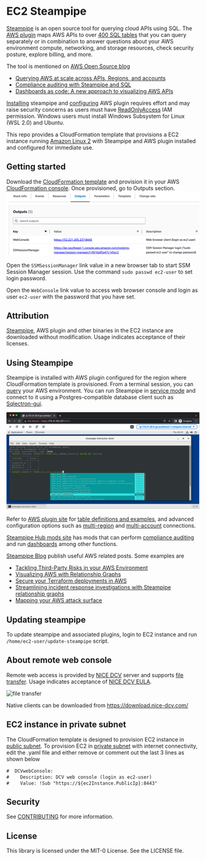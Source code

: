 # EC2 Steampipe
[Steampipe](https://steampipe.io/) is an open source tool for querying cloud APIs using SQL. The [AWS plugin](https://hub.steampipe.io/plugins/turbot/aws) maps AWS APIs to over [400 SQL tables](https://hub.steampipe.io/plugins/turbot/aws/tables) that you can query separately or in combination to answer questions about your AWS environment compute, networking, and storage resources, check security posture, explore billing, and more. 

The tool is mentioned on [AWS Open Source blog](https://aws.amazon.com/blogs/opensource/)
- [Querying AWS at scale across APIs, Regions, and accounts](https://aws.amazon.com/blogs/opensource/querying-aws-at-scale-across-apis-regions-and-accounts/)
- [Compliance auditing with Steampipe and SQL](https://aws.amazon.com/blogs/opensource/compliance-auditing-with-steampipe-and-sql/)
- [Dashboards as code: A new approach to visualizing AWS APIs](https://aws.amazon.com/blogs/opensource/dashboards-as-code-a-new-approach-to-visualizing-aws-apis/)

[Installing](https://steampipe.io/downloads) steampipe and [configuring](https://hub.steampipe.io/plugins/turbot/aws#get-started) AWS plugin requires effort and may raise security concerns as users must have [ReadOnlyAccess](https://docs.aws.amazon.com/aws-managed-policy/latest/reference/ReadOnlyAccess.html) IAM permission. Windows users must install Windows Subsystem for Linux (WSL 2.0) and Ubuntu.

This repo provides a CloudFormation template that provisions a EC2 instance running [Amazon Linux 2](https://aws.amazon.com/amazon-linux-2/) with Steampipe and AWS plugin installed and configured for immediate use. 


## Getting started
Download the [CloudFormation template](ec2-steampipe.yaml) and provision it in your AWS [CloudFormation console](https://console.aws.amazon.com/cloudformation). 
Once provisioned, go to Outputs section.
![CloudFormation Outputs section](images/outputs.png)

Open the `SSMSessionManager` link value in a new browser tab to start SSM Session Manager session. Use the command `sudo passwd ec2-user` to set login password. 

Open the `WebConsole` link value to access web browser console and login as user `ec2-user` with the password that you have set. 
 

## Attribution
[Steampipe](https://steampipe.io/downloads), AWS plugin and other binaries in the EC2 instance are downloaded without modification. Usage indicates acceptance of their licenses.


## Using Steampipe
Steampipe is installed with AWS plugin configured for the region where CloudFormation template is provisioned. From a terminal session, you can [query](https://steampipe.io/docs/query/overview) your AWS environment. You can run Steampipe in [service mode](https://steampipe.io/docs/managing/service) and connect to it using a Postgres-compatible database client such as [Sqlectron-gui](https://github.com/sqlectron/sqlectron-gui).

![using steampipe](images/ec2-steampipe.png)

Refer to [AWS plugin site](https://hub.steampipe.io/plugins/turbot/aws) for [table definitions and examples](https://hub.steampipe.io/plugins/turbot/aws/tables), and advanced configuration options such as [multi-region](https://hub.steampipe.io/plugins/turbot/aws#multi-region-connections) and [multi-account](https://hub.steampipe.io/plugins/turbot/aws#multi-account-connections) connections.

[Steampipe Hub mods site](https://hub.steampipe.io/mods?q=AWS) has mods that can perform [compliance auditing](https://aws.amazon.com/blogs/opensource/compliance-auditing-with-steampipe-and-sql/) and run [dashboards](https://aws.amazon.com/blogs/opensource/dashboards-as-code-a-new-approach-to-visualizing-aws-apis/) among other functions. 

[Steampipe Blog](https://steampipe.io/blog/) publish useful AWS related posts. Some examples are
- [Tackling Third-Party Risks in your AWS Environment](https://steampipe.io/blog/aws-trusts)
- [Visualizing AWS with Relationship Graphs](https://steampipe.io/blog/aws-relationship-graphs)
- [Secure your Terraform deployments in AWS](https://steampipe.io/blog/codepipeline-scanning)
- [Streamlining incident response investigations with Steampipe relationship graphs](https://steampipe.io/blog/relationships-and-ir)
- [Mapping your AWS attack surface](https://steampipe.io/blog/aws-attack-surface)


## Updating steampipe
To update steampipe and associated plugins, login to EC2 instance and run `/home/ec2-user/update-steampipe` script. 


## About remote web console
Remote web access is provided by [NICE DCV](https://aws.amazon.com/hpc/dcv/) server and supports [file transfer](https://docs.aws.amazon.com/dcv/latest/userguide/using-transfer-web.html). Usage indicates acceptance of [NICE DCV EULA](https://www.nice-dcv.com/eula.html).

![file transfer](https://docs.aws.amazon.com/images/dcv/latest/userguide/images/web-storage.png)

Native clients can be downloaded from https://download.nice-dcv.com/


## EC2 instance in private subnet
The CloudFormation template is designed to provision EC2 instance in [public subnet](https://docs.aws.amazon.com/vpc/latest/userguide/VPC_Scenario1.html). To provision EC2 in [private subnet](https://docs.aws.amazon.com/vpc/latest/userguide/VPC_Scenario2.html) with internet connectivity, edit the .yaml file and either remove or comment out the last 3 lines as shown below
```
#  DCVwebConsole:
#    Description: DCV web console (login as ec2-user)
#    Value: !Sub "https://${ec2Instance.PublicIp}:8443"
```



## Security

See [CONTRIBUTING](CONTRIBUTING.md#security-issue-notifications) for more information.

## License

This library is licensed under the MIT-0 License. See the LICENSE file.
